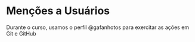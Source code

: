 # Menções a Usuários

Durante o curso, usamos o perfil @gafanhotos para exercitar as ações em Git e GitHub